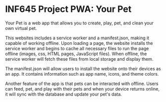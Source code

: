 # INF645 Project PWA: Your Pet
Your Pet is a web app that allows you to create, play, pet, and clean your own virtual pet.

This websites includes a service worker and a manifest.json, making it capable of working offline. Upon loading a page, the website installs the service worker and begins to cache all necessary files to run the page offline (images, css, HTML pages, JavaScript files). When offline, the service worker will fetch these files from local storage and display them.

The manifest.json will allow users to install the website onto their devices as an app. It contains information such as app name, icons, and theme colors.

Another feature of the app is that pets can be interacted with offline. Users can feed, pet, and play with their pets and when your device returns online, it will sync with the database and update your pet's data.
